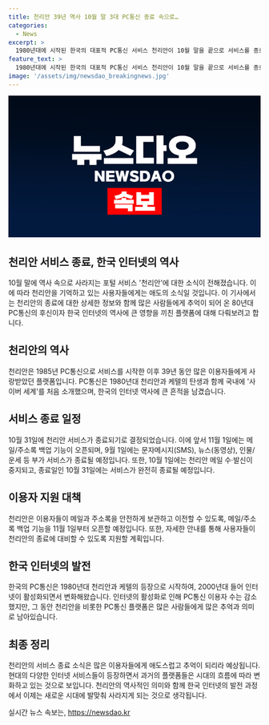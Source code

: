 ```yaml
---
title: 천리안 39년 역사 10월 말 3대 PC통신 종료 속으로…
categories:
  - News
excerpt: >
  1980년대에 시작된 한국의 대표적 PC통신 서비스 천리안이 10월 말을 끝으로 서비스를 종료한다. 운영사 미디어로그는 사업 환경 변화로 양질의 메일 서비스를 유지하기 어려워 결정했다고 밝혔으며, 사용자들에게 백업 기능과 메일 이전을 지원할 예정이다. 1985년 시작된 천리안은 하이텔과 나누우리와 함께 3대 PC통신 서비스로 39년만에 사라지게 될 것으로 보인다. PC통신은 인터넷 활성화로 인해 이용자가 줄며 명성을 회복하지 못했다.
feature_text: >
  1980년대에 시작된 한국의 대표적 PC통신 서비스 천리안이 10월 말을 끝으로 서비스를 종료한다. 운영사 미디어로그는 사업 환경 변화로 양질의 메일 서비스를 유지하기 어려워 결정했다고 밝혔으며, 사용자들에게 백업 기능과 메일 이전을 지원할 예정이다. 1985년 시작된 천리안은 하이텔과 나누우리와 함께 3대 PC통신 서비스로 39년만에 사라지게 될 것으로 보인다. PC통신은 인터넷 활성화로 인해 이용자가 줄며 명성을 회복하지 못했다.
image: '/assets/img/newsdao_breakingnews.jpg'
---
```


<p><img src="/assets/img/newsdao_breakingnews.jpg" alt="pcversion 속보" /></p>

<h2 data-ke-size="size26">천리안 서비스 종료, 한국 인터넷의 역사</h2>

<p data-ke-size="size16">10월 말에 역사 속으로 사라지는 포털 서비스 '천리안'에 대한 소식이 전해졌습니다. 이에 따라 천리안을 기억하고 있는 사용자들에게는 애도의 소식일 것입니다. 이 기사에서는 천리안의 종료에 대한 상세한 정보와 함께 많은 사람들에게 추억이 되어 온 80년대 PC통신의 후신이자 한국 인터넷의 역사에 큰 영향을 끼친 플랫폼에 대해 다뤄보려고 합니다.</p>

<h2 data-ke-size="size26">천리안의 역사</h2>

<p data-ke-size="size16">천리안은 1985년 PC통신으로 서비스를 시작한 이후 39년 동안 많은 이용자들에게 사랑받았던 플랫폼입니다. PC통신은 1980년대 천리안과 케텔의 탄생과 함께 국내에 '사이버 세계'를 처음 소개했으며, 한국의 인터넷 역사에 큰 흔적을 남겼습니다.</p>

<h2 data-ke-size="size26">서비스 종료 일정</h2>

<p data-ke-size="size16">10월 31일에 천리안 서비스가 종료되기로 결정되었습니다. 이에 앞서 11월 1일에는 메일/주소록 백업 기능이 오픈되며, 9월 1일에는 문자메시지(SMS), 뉴스(동영상), 인물/운세 등 부가 서비스가 종료될 예정입니다. 또한, 10월 1일에는 천리안 메일 수·발신이 중지되고, 종료일인 10월 31일에는 서비스가 완전히 종료될 예정입니다.</p>

<h2 data-ke-size="size26">이용자 지원 대책</h2>

<p data-ke-size="size16">천리안은 이용자들이 메일과 주소록을 안전하게 보관하고 이전할 수 있도록, 메일/주소록 백업 기능을 11월 1일부터 오픈할 예정입니다. 또한, 자세한 안내를 통해 사용자들이 천리안의 종료에 대비할 수 있도록 지원할 계획입니다.</p>

<h2 data-ke-size="size26">한국 인터넷의 발전</h2>

<p data-ke-size="size16">한국의 PC통신은 1980년대 천리안과 케텔의 등장으로 시작하여, 2000년대 들어 인터넷이 활성화되면서 변화해왔습니다. 인터넷의 활성화로 인해 PC통신 이용자 수는 감소했지만, 그 동안 천리안을 비롯한 PC통신 플랫폼은 많은 사람들에게 많은 추억과 의미로 남아있습니다.</p>

<h2 data-ke-size="size26">최종 정리</h2>

<p data-ke-size="size16">천리안의 서비스 종료 소식은 많은 이용자들에게 애도스럽고 추억이 되리라 예상됩니다. 현대의 다양한 인터넷 서비스들이 등장하면서 과거의 플랫폼들은 시대의 흐름에 따라 변화하고 있는 것으로 보입니다. 천리안의 역사적인 의미와 함께 한국 인터넷의 발전 과정에서 이제는 새로운 시대에 발맞춰 사라지게 되는 것으로 생각됩니다.</p>
실시간 뉴스 속보는, <a href="https://newsdao.kr" rel="dofollow">https://newsdao.kr</a>


